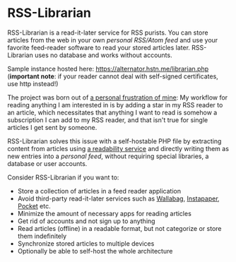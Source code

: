 # RSS-Librarian

RSS-Librarian is a read-it-later service for RSS purists. You can store articles from the web in your own *personal RSS/Atom feed* and use your favorite feed-reader software to read your stored articles later. RSS-Librarian uses no database and works without accounts.

Sample instance hosted here:
https://alternator.hstn.me/librarian.php
(**important note**: if your reader cannot deal with self-signed certificates, use http instead!)

The project was born out of [a personal frustration of mine](https://github.com/Ranchero-Software/NetNewsWire/issues/3023): My workflow for reading anything I am interested in is by adding a star in my RSS reader to an article, which necessitates that anything I want to read is somehow a subscription I can add to my RSS reader, and that isn't true for single articles I get sent by someone.

RSS-Librarian solves this issue with a self-hostable PHP file by extracting content from articles using [a readability service](https://www.fivefilters.org/) and directly writing them as new entries into a *personal feed*, without requiring special libraries, a database or user accounts.

Consider RSS-Librarian if you want to:
* Store a collection of articles in a feed reader application
* Avoid third-party read-it-later services such as [Wallabag](https://wallabag.org/), [Instapaper](https://www.instapaper.com), [Pocket](https://getpocket.com) etc.
* Minimize the amount of necessary apps for reading articles
* Get rid of accounts and not sign up to anything
* Read articles (offline) in a readable format, but not categorize or store them indefinitely
* Synchronize stored articles to multiple devices
* Optionally be able to self-host the whole architecture
